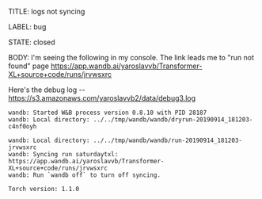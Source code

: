 TITLE:
logs not syncing

LABEL:
bug

STATE:
closed

BODY:
I'm seeing the following in my console. The link leads me to "run not found" page
https://app.wandb.ai/yaroslavvb/Transformer-XL+source+code/runs/jrvwsxrc

Here's the debug log -- https://s3.amazonaws.com/yaroslavvb2/data/debug3.log

```
wandb: Started W&B process version 0.8.10 with PID 28187
wandb: Local directory: ../../tmp/wandb/wandb/dryrun-20190914_181203-c4nf0oyh

wandb: Local directory: ../../tmp/wandb/wandb/run-20190914_181203-jrvwsxrc
wandb: Syncing run saturdaytxl: https://app.wandb.ai/yaroslavvb/Transformer-XL+source+code/runs/jrvwsxrc
wandb: Run `wandb off` to turn off syncing.

Torch version: 1.1.0
```

